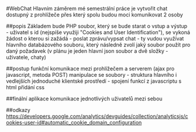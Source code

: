 #WebChat
Hlavním záměrem mé semestrální práce je vytvořit chat dostupný z prohlížeče přes který spolu budou moci komunikovat 2 osoby

##popis
Základem bude PHP soubor, který se bude starat o vstup a výstup - uživatel s id (nejspíše využiji "Cookies and User Identification"), se vykoná žádost o kterou si zažádá - poslat zprávu/vypsat chat - ty vudou využívat hlavního databázového souboru, který následně zvolí jaký soubor použít pro daný požadavek (v plánu je jeden hlavní json soubor a dvě složky - uživatele, chaty)

##postup
funkční komunikace mezi prohlížečem a serverem (ajax pro javascript, metoda POST)
manipulace se soubory - struktura hlavního i vedlejších
jednoduché klientské prostředí - spojení funkcí z javascriptu s html
přidání css

##finální aplikace
komunikace jednotlivých uživatelů mezi sebou

##odkazy
https://developers.google.com/analytics/devguides/collection/analyticsjs/cookies-user-id#automatic_cookie_domain_configuration
